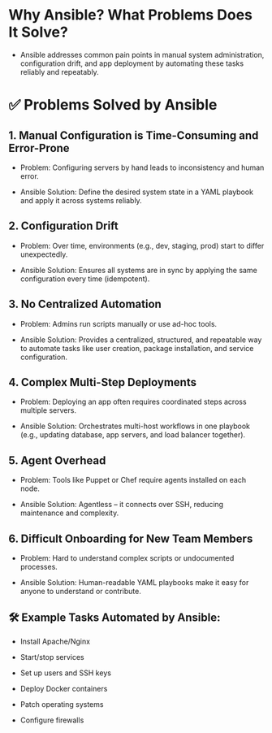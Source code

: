 # Why Ansible? What Problems Does It Solve?

- Ansible addresses common pain points in manual system administration, configuration drift,
and app deployment by automating these tasks reliably and repeatably.

# ✅ Problems Solved by Ansible
## 1. Manual Configuration is Time-Consuming and Error-Prone
- Problem: Configuring servers by hand leads to inconsistency and human error.

- Ansible Solution: Define the desired system state in a YAML playbook and apply it across systems reliably.

## 2. Configuration Drift
- Problem: Over time, environments (e.g., dev, staging, prod) start to differ unexpectedly.

- Ansible Solution: Ensures all systems are in sync by applying the same configuration every time (idempotent).

## 3. No Centralized Automation
- Problem: Admins run scripts manually or use ad-hoc tools.

- Ansible Solution: Provides a centralized, structured, and repeatable way to automate tasks like user creation, package installation, and service configuration.

## 4. Complex Multi-Step Deployments
- Problem: Deploying an app often requires coordinated steps across multiple servers.

- Ansible Solution: Orchestrates multi-host workflows in one playbook (e.g., updating database, app servers, and load balancer together).

## 5. Agent Overhead
- Problem: Tools like Puppet or Chef require agents installed on each node.

- Ansible Solution: Agentless – it connects over SSH, reducing maintenance and complexity.

## 6. Difficult Onboarding for New Team Members
- Problem: Hard to understand complex scripts or undocumented processes.

- Ansible Solution: Human-readable YAML playbooks make it easy for anyone to understand or contribute.

## 🛠️ Example Tasks Automated by Ansible:
- Install Apache/Nginx

- Start/stop services

- Set up users and SSH keys

- Deploy Docker containers

- Patch operating systems

- Configure firewalls
  
